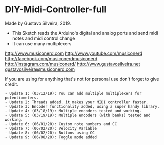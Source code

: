 # DIY-Midi-Controller-full

   Made by Gustavo Silveira, 2019.
  - This Sketch reads the Arduino's digital and analog ports and send midi notes and midi control change
  - It can use many multiplexers

  http://www.musiconerd.com
  http://www.youtube.com/musiconerd
  http://facebook.com/musiconerdmusiconerd
  http://instagram.com/musiconerd/
  http://www.gustavosilveira.net
  gustavosilveira@musiconerd.com

  If you are using for anything that's not for personal use don't forget to give credit.
 
    - Update 1: (03/12/19): You can add multiple multiplexers for potentiometers.
    - Update 2: Threads added. it makes your MIDI controller faster.
    - Update 3: Encoder functionality added, using a super handy library.
    - Update 4: (03/18/19): Multiple encoders tested and working.
    - Update 5: (03/19/19): Multiple encoders (with banks) tested and working.
    - Update 6: (06/01/20): Custom note numbers and CC
    - Update 7: (06/02/20): Velocity Variable
    - Update 8: (06/02/20): Buttons using CC
    - Update 9: (06/08/20): Toggle mode added

